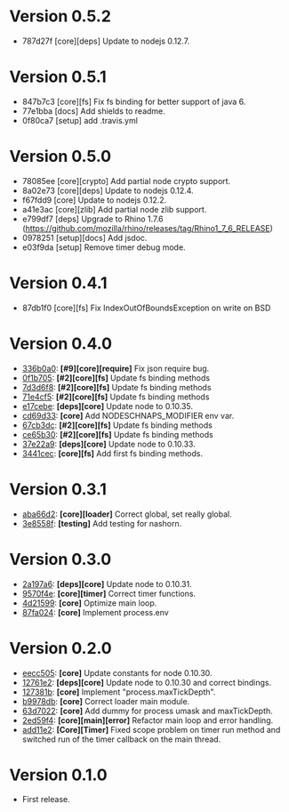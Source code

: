 # Version 0.5.2
* 787d27f [core][deps] Update to nodejs 0.12.7.

# Version 0.5.1
* 847b7c3 [core][fs] Fix fs binding for better support of java 6.
* 77e1bba [docs] Add shields to readme.
* 0f80ca7 [setup] add .travis.yml

# Version 0.5.0
* 78085ee [core][crypto] Add partial node crypto support.
* 8a02e73 [core][deps] Update to nodejs 0.12.4.
* f67fdd9 [core] Update to nodejs 0.12.2.
* a41e3ac [core][zlib] Add partial node zlib support.
* e799df7 [deps] Upgrade to Rhino 1.7.6 (https://github.com/mozilla/rhino/releases/tag/Rhino1_7_6_RELEASE)
* 0978251 [setup][docs] Add jsdoc.
* e03f9da [setup] Remove timer debug mode.

# Version 0.4.1
* 87db1f0 [core][fs] Fix IndexOutOfBoundsException on write on BSD

# Version 0.4.0
* [336b0a0](https://github.com/killmag10/nodeschnaps/commit/336b0a0f41449ae8166ea9b45614698b4266a1e1): **[#9][core][require]** Fix json require bug.
* [0f1b705](https://github.com/killmag10/nodeschnaps/commit/0f1b705cce2d4e4f457c5d38f3edd18739906f09): **[#2][core][fs]** Update fs binding methods
* [7d3d6f8](https://github.com/killmag10/nodeschnaps/commit/7d3d6f8bd9e227ce18a201ee53ad73e3b4695c87): **[#2][core][fs]** Update fs binding methods
* [71e4cf5](https://github.com/killmag10/nodeschnaps/commit/71e4cf581be4c7f1c2ae013a3a34ef9647e60d65): **[#2][core][fs]** Update fs binding methods
* [e17cebe](https://github.com/killmag10/nodeschnaps/commit/e17cebe109b3aa1d88ca4f9469ea540ff5deb31c): **[deps][core]** Update node to 0.10.35.
* [cd69d33](https://github.com/killmag10/nodeschnaps/commit/cd69d333f0bf54f9f2514909ac26cfa2145311e7): **[core]** Add NODESCHNAPS_MODIFIER env var.
* [67cb3dc](https://github.com/killmag10/nodeschnaps/commit/67cb3dc287b5207d71ee5e90ea30938316169113): **[#2][core][fs]** Update fs binding methods
* [ce65b30](https://github.com/killmag10/nodeschnaps/commit/ce65b30a976e41757aeb2c2fe895e38d77aa3ac8): **[#2][core][fs]** Update fs binding methods
* [37e22a9](https://github.com/killmag10/nodeschnaps/commit/37e22a9a8898e06a8375a0a0103e0b8f6b79d0d4): **[deps][core]** Update node to 0.10.33.
* [3441cec](https://github.com/killmag10/nodeschnaps/commit/3441cec5bd2b93aafb892308f98b679f5eecd58d): **[core][fs]** Add first fs binding methods.

# Version 0.3.1
* [aba66d2](https://github.com/killmag10/nodeschnaps/commit/aba66d2b214dcf3b97d6d99c2e60255caa23ceb4): **[core][loader]** Correct global, set really global.
* [3e8558f](https://github.com/killmag10/nodeschnaps/commit/3e8558f7cdee2fab65d3e5bf0806af7d99bdc2f8): **[testing]** Add testing for nashorn.

# Version 0.3.0
* [2a197a6](https://github.com/killmag10/nodeschnaps/commit/2a197a6fdf9842e53f4bf606ce03c5d176bff9f1): **[deps][core]** Update node to 0.10.31.
* [9570f4e](https://github.com/killmag10/nodeschnaps/commit/9570f4e27d697f90f1d340618b485c51b951d0a3): **[core][timer]** Correct timer functions.
* [4d21599](https://github.com/killmag10/nodeschnaps/commit/4d21599706ade6f6db01077ae2f0528f4a19ce7a): **[core]** Optimize main loop.
* [87fa024](https://github.com/killmag10/nodeschnaps/commit/87fa0240aeb5ef50b3daad81d6be39218ab9850e): **[core]** Implement process.env

# Version 0.2.0
* [eecc505](https://github.com/killmag10/nodeschnaps/commit/eecc505ad900811747e1ade467785c2eb04a00af): **[core]** Update constants for node 0.10.30.
* [12761e2](https://github.com/killmag10/nodeschnaps/commit/12761e2dedbcbcd4e06fc0b4b5d026219f8b4a4d): **[deps][core]** Update node to 0.10.30 and correct bindings.
* [127381b](https://github.com/killmag10/nodeschnaps/commit/127381bbf70f45765be7b6936676d351d1cacb28): **[core]** Implement "process.maxTickDepth".
* [b9978db](https://github.com/killmag10/nodeschnaps/commit/b9978dbfcb0a36174f7c548837de06f05ea90325): **[core]** Correct loader main module.
* [63d7022](https://github.com/killmag10/nodeschnaps/commit/63d70221c8be1d8bd895a9a44d90128989702371): **[core]** Add dummy for process umask and maxTickDepth.
* [2ed59f4](https://github.com/killmag10/nodeschnaps/commit/2ed59f43c985c72c13bdab757c6fdc7cab95e3a6): **[core][main][error]** Refactor main loop and error handling.
* [add11e2](https://github.com/killmag10/nodeschnaps/commit/add11e242fad6c5b48160905d650e7b5263a0c25): **[Core][Timer]** Fixed scope problem on timer run method and switched run of the timer callback on the main thread.

# Version 0.1.0
* First release.
